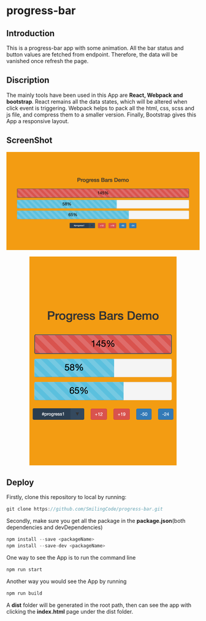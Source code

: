 # progress-bar

## Introduction

This is a progress-bar app with some animation. All the bar status and button values are fetched from endpoint. Therefore, the data will be vanished once refresh the page.

## Discription

The mainly tools have been used in this App are **React, Webpack and bootstrap**. React remains all the data states, which will be altered when click event is triggering. Webpack helps to pack all the html, css, scss and js file, and compress them to a smaller version. Finally, Bootstrap gives this App a responsive layout.

## ScreenShot

<p align="center"><img src="screenshots/1.png" /></p>

<p align="center"><img src="screenshots/2.png" height="545" /></p>

## Deploy

Firstly, clone this repository to local by running:
```javascript
git clone https://github.com/SmilingCode/progress-bar.git
```

Secondly, make sure you get all the package in the **package.json**(both dependencies and devDependencies)
```javascript
npm install --save <packageName>
npm install --save-dev <packageName>
```

One way to see the App is to run the command line
```javascript
npm run start
```

Another way you would see the App by running
```javascript
npm run build
```

A **dist** folder will be generated in the root path, then can see the app with clicking the **index.html** page under the dist folder.
